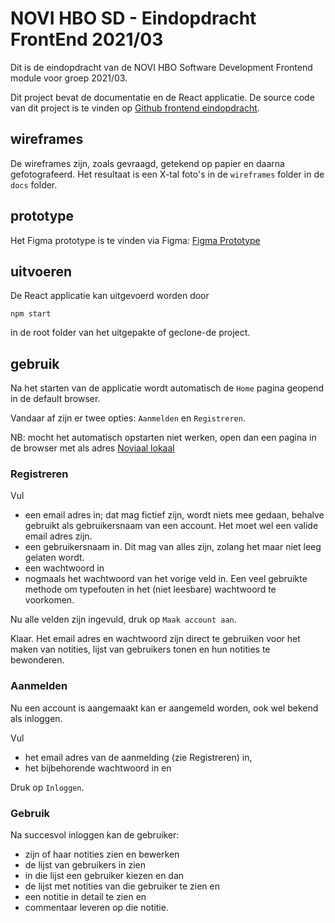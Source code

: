 # NOVI HBO SD - Eindopdracht FrontEnd 2021/03

Dit is de eindopdracht van de NOVI HBO Software Development Frontend module voor groep 2021/03.

Dit project bevat de documentatie en de React applicatie. De source code van dit project is te vinden op [Github frontend eindopdracht](https://github.com/jvorhauer/novi-frontend-eindopdracht).

## wireframes

De wireframes zijn, zoals gevraagd, getekend op papier en daarna gefotografeerd. Het resultaat is een X-tal foto's in de 
`wireframes` folder in de `docs` folder.

## prototype

Het Figma prototype is te vinden via
Figma: [Figma Prototype](https://www.figma.com/file/BanNpoylj79dg7Lnf6nT7v/Protoype-Eindopdracht-Novi?node-id=2%3A11)

## uitvoeren

De React applicatie kan uitgevoerd worden door 

```shell
npm start
```

in de root folder van het uitgepakte of geclone-de project.

## gebruik

Na het starten van de applicatie wordt automatisch de `Home` pagina geopend in de default browser.

Vandaar af zijn er twee opties: `Aanmelden` en `Registreren`.

NB: mocht het automatisch opstarten niet werken, open dan een pagina in de browser met als adres [Noviaal lokaal](http://localhost:3000)

### Registreren

Vul 
* een email adres in; dat mag fictief zijn, wordt niets mee gedaan, behalve gebruikt als gebruikersnaam van een account. Het moet wel een valide email adres zijn.
* een gebruikersnaam in. Dit mag van alles zijn, zolang het maar niet leeg gelaten wordt.
* een wachtwoord in
* nogmaals het wachtwoord van het vorige veld in. Een veel gebruikte methode om typefouten in het (niet leesbare) wachtwoord te voorkomen.

Nu alle velden zijn ingevuld, druk op `Maak account aan`.

Klaar. Het email adres en wachtwoord zijn direct te gebruiken voor het maken van notities, lijst van gebruikers tonen en hun notities te bewonderen.

### Aanmelden

Nu een account is aangemaakt kan er aangemeld worden, ook wel bekend als inloggen.

Vul
* het email adres van de aanmelding (zie Registreren) in,
* het bijbehorende wachtwoord in en

Druk op `Inloggen`.

### Gebruik

Na succesvol inloggen kan de gebruiker:
* zijn of haar notities zien en bewerken
* de lijst van gebruikers in zien
* in die lijst een gebruiker kiezen en dan
* de lijst met notities van die gebruiker te zien en
* een notitie in detail te zien en
* commentaar leveren op die notitie.
